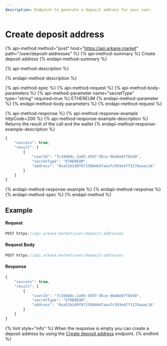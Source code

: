 ```yaml
---
description: Endpoint to generate a deposit address for your user.
---
```


# Create deposit address

{% api-method method="post" host="https://api.arkane.market" path="/user/deposit-addresses" %}
{% api-method-summary %}
Create deposit address
{% endapi-method-summary %}

{% api-method-description %}

{% endapi-method-description %}

{% api-method-spec %}
{% api-method-request %}
{% api-method-body-parameters %}
{% api-method-parameter name="secretType" type="string" required=true %}
ETHEREUM
{% endapi-method-parameter %}
{% endapi-method-body-parameters %}
{% endapi-method-request %}

{% api-method-response %}
{% api-method-response-example httpCode=200 %}
{% api-method-response-example-description %}
Returns the result of the call and the wallet 
{% endapi-method-response-example-description %}

```javascript
{
    "success": true,
    "result": [
        {
            "userId": "7c344b6c-2a05-4597-95ce-9b48e07f8e50",
            "secretType": "ETHEREUM",
            "address": "0xa51b1d9f8715884647aea7c593e4ff3176aaac16"
        }
    ]
}
```
{% endapi-method-response-example %}
{% endapi-method-response %}
{% endapi-method-spec %}
{% endapi-method %}

## Example

#### Request

```javascript
POST https://api.arkane.market/user/deposit-addresses
```

#### Request Body

```javascript
POST https://api.arkane.market/user/deposit-addresses
```

#### Response

```javascript
{
    "success": true,
    "result": [
        {
            "userId": "7c344b6c-2a05-4597-95ce-9b48e07f8e50",
            "secretType": "ETHEREUM",
            "address": "0xa51b1d9f8715884647aea7c593e4ff3176aaac16"
        }
    ]
}
```

{% hint style="info" %}
When the response is empty you can create a deposit address by using the [Create deposit address](create-deposit-address.md) endpoint.
{% endhint %}


